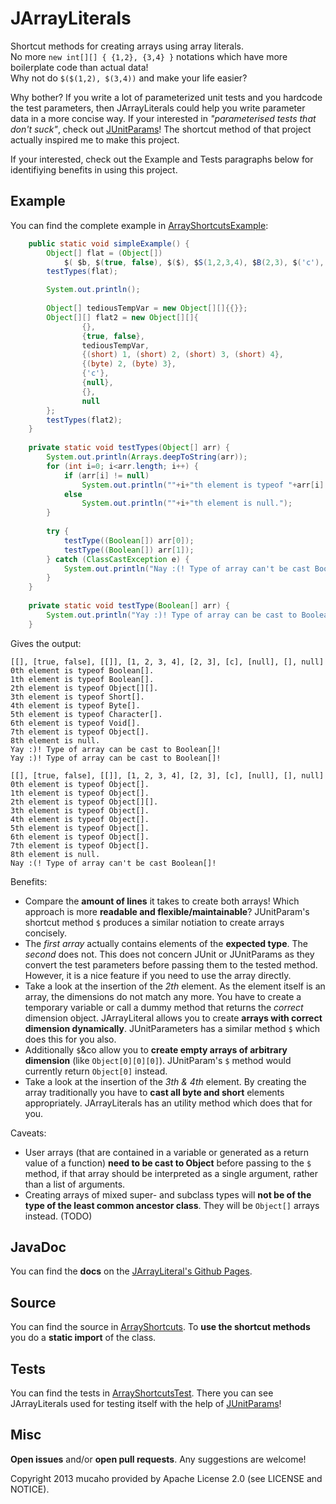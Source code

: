 JArrayLiterals
==============

Shortcut methods for creating arrays using array literals.   
No more `new int[][] { {1,2}, {3,4} }` notations which have more boilerplate code than actual data!   
Why not do `$($(1,2), $(3,4))` and make your life easier?

Why bother? If you write a lot of parameterized unit tests and you hardcode the test parameters, then JArrayLiterals 
could help you write parameter data in a more concise way.
If your interested in _"parameterised tests that don't suck"_, check out [JUnitParams](http://code.google.com/p/junitparams/)! The shortcut method of that project actually inspired me to 
make this project.

If your interested, check out the Example and Tests paragraphs below for identifiying benefits in using this project.


Example
-------
You can find the complete example in [ArrayShortcutsExample](example/jarrayliterals/ArrayShortcutsExample.java):
```java
	public static void simpleExample() {
		Object[] flat = (Object[])
			$( $b, $(true, false), $($), $S(1,2,3,4), $B(2,3), $('c'), $($null), $, $null );
		testTypes(flat);

		System.out.println();
		
		Object[] tediousTempVar = new Object[][]{{}};
		Object[][] flat2 = new Object[][]{
				{},
				{true, false},
				tediousTempVar,
				{(short) 1, (short) 2, (short) 3, (short) 4},
				{(byte) 2, (byte) 3},
				{'c'},
				{null},
				{},
				null
		};
		testTypes(flat2);
	}
	
	private static void testTypes(Object[] arr) {
		System.out.println(Arrays.deepToString(arr));
		for (int i=0; i<arr.length; i++) {
			if (arr[i] != null)
				System.out.println(""+i+"th element is typeof "+arr[i].getClass().getSimpleName()+".");
			else
				System.out.println(""+i+"th element is null.");
		}
		
		try {
			testType((Boolean[]) arr[0]);
			testType((Boolean[]) arr[1]);
		} catch (ClassCastException e) {
			System.out.println("Nay :(! Type of array can't be cast Boolean[]!");
		}
	}
	
	private static void testType(Boolean[] arr) {
		System.out.println("Yay :)! Type of array can be cast to Boolean[]!");
	}
```

Gives the output:
```
[[], [true, false], [[]], [1, 2, 3, 4], [2, 3], [c], [null], [], null]
0th element is typeof Boolean[].
1th element is typeof Boolean[].
2th element is typeof Object[][].
3th element is typeof Short[].
4th element is typeof Byte[].
5th element is typeof Character[].
6th element is typeof Void[].
7th element is typeof Object[].
8th element is null.
Yay :)! Type of array can be cast to Boolean[]!
Yay :)! Type of array can be cast to Boolean[]!

[[], [true, false], [[]], [1, 2, 3, 4], [2, 3], [c], [null], [], null]
0th element is typeof Object[].
1th element is typeof Object[].
2th element is typeof Object[][].
3th element is typeof Object[].
4th element is typeof Object[].
5th element is typeof Object[].
6th element is typeof Object[].
7th element is typeof Object[].
8th element is null.
Nay :(! Type of array can't be cast Boolean[]!
```
Benefits:
* Compare the __amount of lines__ it takes to create both arrays! Which approach is more __readable and flexible/maintainable__? JUnitParam's shortcut method `$` produces a similar notiation to create arrays concisely.
* The _first array_ actually contains elements of the __expected type__. The _second_ does not. This does not concern JUnit or JUnitParams as they convert the test parameters before passing them to the tested method. However, it is a nice feature if you need to use the array directly.
* Take a look at the insertion of the _2th_ element. As the element itself is an array, the dimensions do not match any more. You have to create a temporary variable or call a dummy method that returns the _correct_ dimension object. JArrayLiteral allows you to create __arrays with correct dimension dynamically__. JUnitParameters has a similar method `$` which does this for you also.
* Additionally `$`&co allow you to __create empty arrays of arbitrary dimension__ (like `Object[0][0][0]`). JUnitParam's `$` method would currently return `Object[0]` instead.
* Take a look at the insertion of the  _3th & 4th_ element. By creating the array traditionally you have to __cast all byte and short__ elements appropriately. JArrayLiterals has an utility method which does that for you.

Caveats:
* User arrays (that are contained in a variable or generated as a return value of a function) __need to be cast to Object__ before passing to the `$` method, if that array should be interpreted as a single argument, rather than a list of arguments.
* Creating arrays of mixed super- and subclass types will __not be of the type of the least common ancestor class__. They will be `Object[]` arrays instead. (TODO)

JavaDoc
-------
You can find the __docs__ on the [JArrayLiteral's Github Pages](http://mucaho.github.io/JArrayLiterals/).

Source
------
You can find the source in [ArrayShortcuts](src/jarrayliterals/ArrayShortcuts.java). To __use the shortcut methods__ you do a __static import__ of the class.

Tests
-----
You can find the tests in [ArrayShortcutsTest](test/jarrayliterals/ArrayShortcutsTest.java). There you can see JArrayLiterals used for testing itself with the help of [JUnitParams](http://code.google.com/p/junitparams/)!

Misc
----
__Open issues__ and/or __open pull requests__. Any suggestions are welcome!

Copyright 2013 mucaho provided by Apache License 2.0 (see LICENSE and NOTICE).


